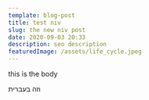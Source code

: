 ```yaml
---
template: blog-post
title: test niv
slug: the new niv post
date: 2020-09-03 20:33
description: seo description
featuredImage: /assets/life_cycle.jpeg
---
```

this is the body

וזה בעברית